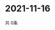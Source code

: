 # 2021-11-16
  共 0条

  <!-- BEGIN -->
  <!-- 最后更新时间Tue Nov 16 2021 11:02:27 GMT+0000 (Coordinated Universal Time) -->
  
  <!-- END -->
  
  